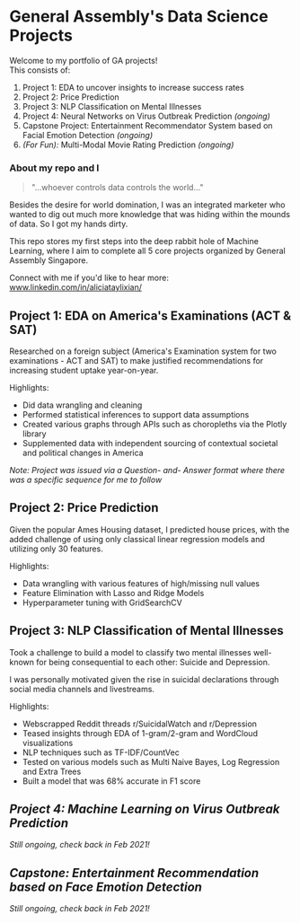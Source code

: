 
# General Assembly's Data Science Projects


Welcome to my portfolio of GA projects! <br>
This consists of:
1. Project 1: EDA to uncover insights to increase success rates
2. Project 2: Price Prediction
3. Project 3: NLP Classification on Mental Illnesses 
4. Project 4: Neural Networks on Virus Outbreak Prediction _(ongoing)_ 
5. Capstone Project: Entertainment Recommendator System based on Facial Emotion Detection _(ongoing)_
6. _(For Fun):_ Multi-Modal Movie Rating Prediction _(ongoing)_
 

### About my repo and I 

>"...whoever controls data controls the world..."

Besides the desire for world domination, I was an integrated marketer who wanted to dig out much more knowledge that was hiding within the mounds of data. So I got my hands dirty.

This repo stores my first steps into the deep rabbit hole of Machine Learning, where I aim to complete all 5 core projects organized by General Assembly Singapore.

Connect with me if you'd like to hear more: www.linkedin.com/in/aliciataylixian/

## Project 1:  EDA on America's Examinations (ACT & SAT)

Researched on a foreign subject (America's Examination system for two examinations - ACT and SAT) to make justified recommendations for increasing student uptake year-on-year.

Highlights:
* Did data wrangling and cleaning
* Performed statistical inferences to support data assumptions 
* Created various graphs through APIs such as choropleths via the Plotly library
* Supplemented data with independent sourcing of contextual societal and political changes in America

_Note: Project was issued via a Question- and- Answer format where there was a specific sequence for me to follow_
 
## Project 2: Price Prediction

Given the popular Ames Housing dataset, I predicted house prices, with the added challenge of using only classical linear regression models and utilizing only 30 features.

Highlights:
* Data wrangling with various features of high/missing null values
* Feature Elimination with Lasso and Ridge Models
* Hyperparameter tuning with GridSearchCV

## Project 3: NLP Classification of Mental Illnesses

Took a challenge to build a model to classify two mental illnesses well-known for being consequential to each other: Suicide and Depression.

I was personally motivated given the rise in suicidal declarations through social media channels and livestreams. 

Highlights:
* Webscrapped Reddit threads r/SuicidalWatch and r/Depression
* Teased insights through EDA of 1-gram/2-gram and WordCloud visualizations
* NLP techniques such as TF-IDF/CountVec
* Tested on various models such as Multi Naive Bayes, Log Regression and Extra Trees
* Built a model that was 68% accurate in F1 score

## _Project 4: Machine Learning on Virus Outbreak Prediction_
_Still ongoing, check back in Feb 2021!_


## _Capstone: Entertainment Recommendation based on Face Emotion Detection_
_Still ongoing, check back in Feb 2021!_
